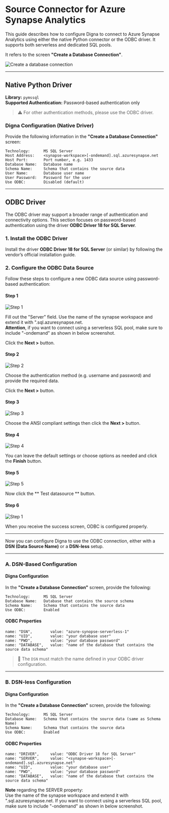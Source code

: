 # Source Connector for Azure Synapse Analytics

This guide describes how to configure Digna to connect to Azure Synapse Analytics using either the native Python connector or the ODBC driver.
It supports both serverless and dedicated SQL pools.

It refers to the screen **"Create a Database Connection"**.

![Create a database connection](images/data_source_config_input_mask.png)

---

## Native Python Driver

**Library:** `pymssql`  
**Supported Authentication:** Password-based authentication only

> ⚠️ For other authentication methods, please use the ODBC driver.

### Digna Configuration (Native Driver)

Provide the following information in the **"Create a Database Connection"** screen:

```
Technology:      MS SQL Server
Host Address:    <synapse-workspace>[-ondemand].sql.azuresynapse.net
Host Port:       Port number, e.g. 1433
Database Name:   Database name
Schema Name:     Schema that contains the source data
User Name:       Database user name
User Password:   Password for the user
Use ODBC:        Disabled (default)
```

---

## ODBC Driver

The ODBC driver may support a broader range of authentication and connectivity options. This section focuses on password-based authentication using the driver **ODBC Driver 18 for SQL Server**.

### 1. Install the ODBC Driver

Install the driver **ODBC Driver 18 for SQL Server** (or similar) by following the vendor’s official installation guide.

### 2. Configure the ODBC Data Source

Follow these steps to configure a new ODBC data source using password-based authentication:

#### Step 1
![Step 1](images/azure_synapse/create_odbc_data_source_step1.png)

Fill out the "Server" field.
Use the name of the synapse workspace and extend it with ".sql.azuresynapse.net.   
**Attention**, if you want to connect using a serverless SQL pool, make sure to include "-ondemand" as shown in below screenshot.

Click the **Next >** button.

#### Step 2
![Step 2](images/azure_synapse/create_odbc_data_source_step2.png)

Choose the authentication method (e.g. username and password)
and provide the required data.

Click the **Next >** button.

#### Step 3
![Step 3](images/azure_synapse/create_odbc_data_source_step3.png)

Choose the ANSI compliant settings then click the **Next >** button.

#### Step 4
![Step 4](images/azure_synapse/create_odbc_data_source_step4.png)

You can leave the default settings or choose options as needed 
and click the **Finish** button. 

#### Step 5
![Step 5](images/azure_synapse/create_odbc_data_source_step5.png)

Now click the ** Test datasource ** button.

#### Step 6
![Step 1](images/azure_synapse/create_odbc_data_source_step6.png)

When you receive the success screen, ODBC is configured properly.

---

Now you can configure Digna to use the ODBC connection, either with a **DSN (Data Source Name)** or a **DSN-less** setup.

---

### A. DSN-Based Configuration

#### Digna Configuration

In the **"Create a Database Connection"** screen, provide the following:

```
Technology:      MS SQL Server
Database Name:   Database that contains the source schema
Schema Name:     Schema that contains the source data
Use ODBC:        Enabled
```

#### ODBC Properties

```
name: "DSN",        value: "azure-synopse-serverless-1"
name: "UID",        value: "your database user"
name: "PWD",        value: "your database password"
name: "DATABASE",   value: "name of the database that contains the source data schema"

```

> 🔹 The `DSN` must match the name defined in your ODBC driver configuration.

---

### B. DSN-less Configuration

#### Digna Configuration

In the **"Create a Database Connection"** screen, provide the following:

```
Technology:      MS SQL Server
Database Name:   Schema that contains the source data (same as Schema Name)
Schema Name:     Schema that contains the source data
Use ODBC:        Enabled
```

#### ODBC Properties

```
name: "DRIVER",     value: "ODBC Driver 18 for SQL Server"
name: "SERVER",     value: "<synapse-workspace>[-ondemand].sql.azuresynapse.net"
name: "UID",        value: "your database user"
name: "PWD",        value: "your database password"
name: "DATABASE",   value: "name of the database that contains the source data schema"
```

**Note** regarding the SERVER property:  
Use the name of the synapse workspace and extend it with ".sql.azuresynapse.net. If you want to connect using a serverless SQL pool, make sure to include "-ondemand" as shown in below screenshot.

